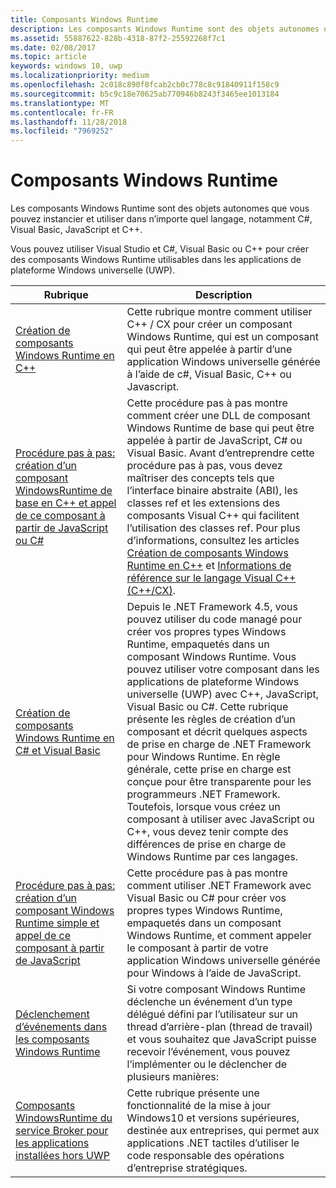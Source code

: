 ```yaml
---
title: Composants Windows Runtime
description: Les composants Windows Runtime sont des objets autonomes que vous pouvez instancier et utiliser dans n’importe quel langage, notamment C#, Visual Basic, JavaScript et C++.
ms.assetid: 55887622-828b-4318-87f2-25592268f7c1
ms.date: 02/08/2017
ms.topic: article
keywords: windows 10, uwp
ms.localizationpriority: medium
ms.openlocfilehash: 2c018c890f8fcab2cb0c778c8c91840911f158c9
ms.sourcegitcommit: b5c9c18e70625ab770946b8243f3465ee1013184
ms.translationtype: MT
ms.contentlocale: fr-FR
ms.lasthandoff: 11/28/2018
ms.locfileid: "7969252"
---
```

# <a name="windows-runtime-components"></a>Composants Windows Runtime
Les composants Windows Runtime sont des objets autonomes que vous pouvez instancier et utiliser dans n’importe quel langage, notamment C#, Visual Basic, JavaScript et C++.

Vous pouvez utiliser Visual Studio et C#, Visual Basic ou C++ pour créer des composants Windows Runtime utilisables dans les applications de plateforme Windows universelle (UWP).

| Rubrique | Description |
|-------|-------------|
| [Création de composants Windows Runtime en C++](creating-windows-runtime-components-in-cpp.md) | Cette rubrique montre comment utiliser C++ / CX pour créer un composant Windows Runtime, qui est un composant qui peut être appelée à partir d’une application Windows universelle générée à l’aide de c#, Visual Basic, C++ ou Javascript. |
| [Procédure pas à pas: création d’un composant WindowsRuntime de base en C++ et appel de ce composant à partir de JavaScript ou C#](walkthrough-creating-a-basic-windows-runtime-component-in-cpp-and-calling-it-from-javascript-or-csharp.md) | Cette procédure pas à pas montre comment créer une DLL de composant Windows Runtime de base qui peut être appelée à partir de JavaScript, C# ou Visual Basic. Avant d’entreprendre cette procédure pas à pas, vous devez maîtriser des concepts tels que l’interface binaire abstraite (ABI), les classes ref et les extensions des composants Visual C++ qui facilitent l’utilisation des classes ref. Pour plus d’informations, consultez les articles [Création de composants Windows Runtime en C++](creating-windows-runtime-components-in-cpp.md) et [Informations de référence sur le langage Visual C++ (C++/CX)](https://msdn.microsoft.com/library/windows/apps/xaml/hh699871.aspx). |
| [Création de composants Windows Runtime en C# et Visual Basic](creating-windows-runtime-components-in-csharp-and-visual-basic.md) | Depuis le .NET Framework 4.5, vous pouvez utiliser du code managé pour créer vos propres types Windows Runtime, empaquetés dans un composant Windows Runtime. Vous pouvez utiliser votre composant dans les applications de plateforme Windows universelle (UWP) avec C++, JavaScript, Visual Basic ou C#. Cette rubrique présente les règles de création d’un composant et décrit quelques aspects de prise en charge de .NET Framework pour Windows Runtime. En règle générale, cette prise en charge est conçue pour être transparente pour les programmeurs .NET Framework. Toutefois, lorsque vous créez un composant à utiliser avec JavaScript ou C++, vous devez tenir compte des différences de prise en charge de Windows Runtime par ces langages. |
| [Procédure pas à pas: création d’un composant Windows Runtime simple et appel de ce composant à partir de JavaScript](walkthrough-creating-a-simple-windows-runtime-component-and-calling-it-from-javascript.md) | Cette procédure pas à pas montre comment utiliser .NET Framework avec Visual Basic ou C# pour créer vos propres types Windows Runtime, empaquetés dans un composant Windows Runtime, et comment appeler le composant à partir de votre application Windows universelle générée pour Windows à l’aide de JavaScript. |
| [Déclenchement d’événements dans les composants Windows Runtime](raising-events-in-windows-runtime-components.md) | Si votre composant Windows Runtime déclenche un événement d’un type délégué défini par l’utilisateur sur un thread d’arrière-plan (thread de travail) et vous souhaitez que JavaScript puisse recevoir l’événement, vous pouvez l’implémenter ou le déclencher de plusieurs manières: | 
| [Composants WindowsRuntime du service Broker pour les applications installées hors UWP](brokered-windows-runtime-components-for-side-loaded-windows-store-apps.md) | Cette rubrique présente une fonctionnalité de la mise à jour Windows10 et versions supérieures, destinée aux entreprises, qui permet aux applications .NET tactiles d’utiliser le code responsable des opérations d’entreprise stratégiques. |
